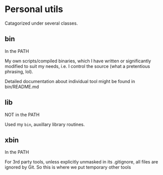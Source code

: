 # Personal utils

Catagorized under several classes.

## bin

In the PATH

My own scripts/compiled binaries, which I have written or significantly
modified to suit my needs, i.e. I control the source (what a pretentious
phrasing, lol).

Detailed documentation about individual tool might be found in bin/README.md

## lib

NOT in the PATH

Used my `bin`, auxillary library routines.

## xbin 

In the PATH

For 3rd party tools, unless explicitly unmasked in its .gitignore, all files
are ignored by Git. So this is where we put temporary other tools
